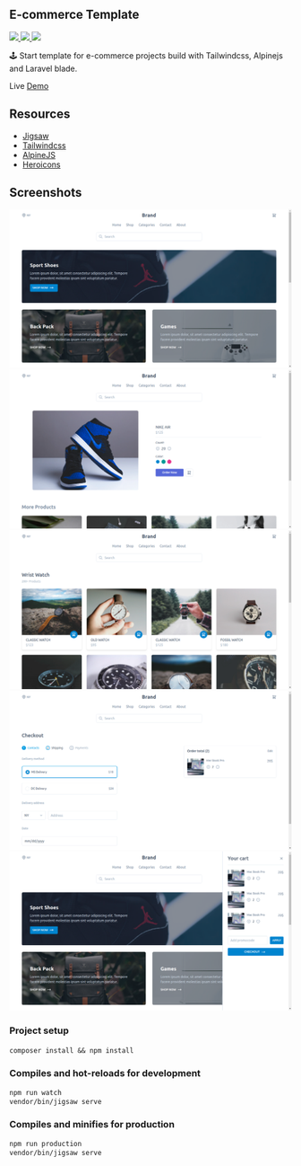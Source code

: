 ## E-commerce Template
<a href="https://github.com/tailwindcomponents/e-commerce/blob/master/LICENSE.md">
    <img src="https://img.shields.io/github/license/tailwindcomponents/e-commerce">
</a>
<a href="https://github.com/tailwindcomponents/e-commerce/stargazers">
    <img src="https://img.shields.io/github/stars/tailwindcomponents/e-commerce">
</a>
<a href="https://twitter.com/TwComponents">
    <img src="https://img.shields.io/twitter/url?label=Tailwindcomponents&style=social&url=https%3A%2F%2Ftwitter.com%2FTwComponents">
</a>

🕹 Start template for e-commerce projects build with Tailwindcss, Alpinejs and Laravel blade.

Live [Demo](https://ecommerce-tailwindcomponents.netlify.app)

## Resources
- [Jigsaw](https://jigsaw.tighten.co)
- [Tailwindcss](https://tailwindcss.com)
- [AlpineJS](https://github.com/alpinejs/alpine)
- [Heroicons](https://heroicons.dev)

## Screenshots

<img src="screenshots/home.png">

<img src="screenshots/product.png">

<img src="screenshots/products.png">

<img src="screenshots/checkout.png">

<img src="screenshots/cart-model.png">

### Project setup

```
composer install && npm install
```

### Compiles and hot-reloads for development

```
npm run watch
vendor/bin/jigsaw serve
```

### Compiles and minifies for production

```
npm run production
vendor/bin/jigsaw serve
```
